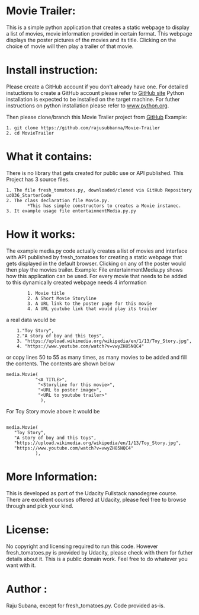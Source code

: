 # Movie Trailer:

This is a simple python application that creates a static webpage to
display a list of movies, movie information provided in certain format.
This webpage displays the poster pictures of the movies and its title.
Clicking on the choice of movie will then play a
trailer of that movie.

# Install instruction:

Please create a GitHub account if you don't already have one.
For detailed instuctions to create a GitHub account
please refer to [GitHub site](http://www.gihub.com)
Python installation is expected to be installed on the target machine.
For futher instructions on python installation please refer to www.python.org.

Then please clone/branch this Movie Trailer project from [GitHub](https://github.com/rajusubbanna/Movie-Trailer)
Example:
```
1. git clone https://github.com/rajusubbanna/Movie-Trailer
2. cd MovieTrailer
```

# What it contains:

There is no library that gets created for public use or API published.
This Project has 3 source files.
```
1. The file fresh_tomatoes.py, downloaded/cloned via GitHub Repository ud036_StarterCode
2. The class declaration file Movie.py.
        *This has simple constructors to creates a Movie instanec.
3. It example usage file entertainmentMedia.py.py
```

# How it works:

The example media.py code actually creates a list of movies and interface with API
published by fresh_tomatoes for creating a static webpage that gets
displayed in the default browser. Clicking on any of the poster would then play
the movies trailer.
Example:
        File entertainmentMedia.py shows how this application can be used. For every movie that needs to be added to this dynamically created webpage needs 4 information
```
        1. Movie title
        2. A Short Movie Storyline
        3. A URL link to the poster page for this movie
        4. A URL youtube link that would play its trailer
```
a real data would be
```
	1."Toy Story",
	2."A story of boy and this toys",
	3. "https://upload.wikimedia.org/wikipedia/en/1/13/Toy_Story.jpg",
	4. "https://www.youtube.com/watch?v=vwyZH85NQC4"
```

or copy lines 50 to 55 as many times, as many movies to be added and fill the
contents. The contents are shown below
```
media.Movie(
           "<A TITLE>",
            "<Storyline for this movie>",
            "<URL to poster image>",
            "<URL to youtube trailer>"
             ),
```
For Toy Story movie above it would be
<pre><code>
media.Movie(
   "Toy Story",
   "A story of boy and this toys",
   "https://upload.wikimedia.org/wikipedia/en/1/13/Toy_Story.jpg",
   "https://www.youtube.com/watch?v=vwyZH85NQC4"
           ),
</code></pre>

# More Information:

This is developed as part of the Udacity Fullstack nanodegree course.
There are excellent courses offered at Udacity, please feel free to browse through and pick your kind.

# License:

No copyright and licensing required to run this code.
However fresh_tomatoes.py is provided by Udacity, please check with them for futher details about it. This is a public domain work. Feel free to do whatever you want with it.

# Author :
Raju Subana, except for fresh_tomatoes.py. Code provided as-is.
